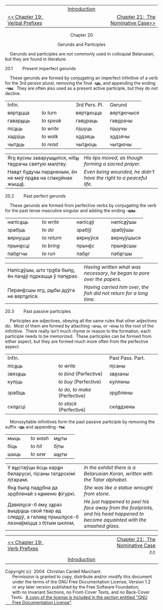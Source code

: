 <table>
<colgroup>
<col style="width: 33%" />
<col style="width: 33%" />
<col style="width: 33%" />
</colgroup>
<tbody>
<tr class="odd">
<td><br />
</td>
<td style="text-align: center;"><a href="introduction.html">Introduction</a><br />
</td>
<td style="text-align: right;"><br />
</td>
</tr>
<tr class="even">
<td><a href="chapter19.html">&lt;&lt; Chapter 19:  Verbal Prefixes</a><br />
</td>
<td style="text-align: center;"><br />
</td>
<td style="text-align: right;"><a href="chapter21.html">Chapter 21:  The Nominative Case</a><a href="file:///Users/chris/vitba.org/fofmb/chapter20.html">&gt;&gt;</a><br />
</td>
</tr>
</tbody>
</table>

  

<div style="text-align: center;">

Chapter 20  
  
Gerunds and Participles  

</div>

  
    Gerunds and participles are not commonly used in colloquial
Belarusian, but they are found in literature.  
  
20.1        Present imperfect gerunds  
  
    These gerunds are formed by conjugating an imperfect infinitive of a
verb for the 3rd person plural, removing the final
-<span style="font-weight: bold;">ць</span>, and appending the ending
-<span style="font-weight: bold;">чы</span>.  They are often also used
as a present active participle, but they do not decline.  
  

<table>
<colgroup>
<col style="width: 25%" />
<col style="width: 25%" />
<col style="width: 25%" />
<col style="width: 25%" />
</colgroup>
<tbody>
<tr class="odd">
<td>Infin.<br />
</td>
<td><br />
</td>
<td>3rd Pers. Pl.<br />
</td>
<td>Gerund<br />
</td>
</tr>
<tr class="even">
<td>вярт<span style="text-decoration: underline;">а</span>цца<br />
</td>
<td><span style="font-style: italic;">to turn</span><br />
</td>
<td>вярт<span style="text-decoration: underline;">а</span>юцца<br />
</td>
<td>вярт<span style="text-decoration: underline;">а</span>ючыся<br />
</td>
</tr>
<tr class="odd">
<td>гавар<span style="text-decoration: underline;">ы</span>ць<br />
</td>
<td><span style="font-style: italic;">to speak</span><br />
</td>
<td>гав<span style="text-decoration: underline;">о</span>раць<br />
</td>
<td>гав<span style="text-decoration: underline;">о</span>рачы<br />
</td>
</tr>
<tr class="even">
<td>піс<span style="text-decoration: underline;">а</span>ць<br />
</td>
<td><span style="font-style: italic;">to write</span><br />
</td>
<td>п<span style="text-decoration: underline;">і</span>шуць<br />
</td>
<td>п<span style="text-decoration: underline;">і</span>шучы<br />
</td>
</tr>
<tr class="odd">
<td>хадз<span style="text-decoration: underline;">і</span>ць<br />
</td>
<td><span style="font-style: italic;">to walk</span><br />
</td>
<td>х<span style="text-decoration: underline;">о</span>дзяць<br />
</td>
<td>х<span style="text-decoration: underline;">о</span>дзячы<br />
</td>
</tr>
<tr class="even">
<td>чыт<span style="text-decoration: underline;">а</span>ць<br />
</td>
<td><span style="font-style: italic;">to read</span><br />
</td>
<td>чыт<span style="text-decoration: underline;">а</span>юць<br />
</td>
<td>чыт<span style="text-decoration: underline;">а</span>ючы<br />
</td>
</tr>
</tbody>
</table>

  

<table>
<colgroup>
<col style="width: 50%" />
<col style="width: 50%" />
</colgroup>
<tbody>
<tr class="odd">
<td>Яг<span style="text-decoration: underline;">о</span> в<span style="text-decoration: underline;">у</span>сны заваруш<span style="text-decoration: underline;">ы</span>ліся, ніб<span style="text-decoration: underline;">ы</span> тв<span style="text-decoration: underline;">о</span>рачы свят<span style="text-decoration: underline;">у</span>ю мал<span style="text-decoration: underline;">і</span>тву.<br />
</td>
<td><span style="font-style: italic;">His lips moved, as though forming a sacred prayer.</span><br />
</td>
</tr>
<tr class="even">
<td>Нав<span style="text-decoration: underline;">а</span>т б<span style="text-decoration: underline;">у</span>дучы пар<span style="text-decoration: underline;">а</span>неным, ён не меў пр<span style="text-decoration: underline;">а</span>ва на спак<span style="text-decoration: underline;">о</span>йнае жыцц<span style="text-decoration: underline;">ё</span>.<br />
</td>
<td><span style="font-style: italic;">Even being wounded, he didn't have the right to a peaceful life.</span><br />
</td>
</tr>
</tbody>
</table>

  
  
20.2        Past perfect gerunds  
  
    These gerunds are formed from perfective verbs by conjugating the
verb for the past tense masculine singular and adding the ending
-<span style="font-weight: bold;">шы</span>.  
  

<table>
<colgroup>
<col style="width: 25%" />
<col style="width: 25%" />
<col style="width: 25%" />
<col style="width: 25%" />
</colgroup>
<tbody>
<tr class="odd">
<td>напіс<span style="text-decoration: underline;">а</span>ць<br />
</td>
<td><span style="font-style: italic;">to write</span><br />
</td>
<td>напіс<span style="text-decoration: underline;">а</span>ў<br />
</td>
<td>напіс<span style="text-decoration: underline;">а</span>ўшы<br />
</td>
</tr>
<tr class="even">
<td>зраб<span style="text-decoration: underline;">і</span>ць<br />
</td>
<td><span style="font-style: italic;">to do</span><br />
</td>
<td>зраб<span style="text-decoration: underline;">і</span>ў<br />
</td>
<td>зраб<span style="text-decoration: underline;">і</span>ўшы<br />
</td>
</tr>
<tr class="odd">
<td>вярн<span style="text-decoration: underline;">у</span>цца<br />
</td>
<td><span style="font-style: italic;">to return</span><br />
</td>
<td>вярн<span style="text-decoration: underline;">у</span>ўся<br />
</td>
<td>вярн<span style="text-decoration: underline;">у</span>ўшыся<br />
</td>
</tr>
<tr class="even">
<td>прын<span style="text-decoration: underline;">е</span>сці<br />
</td>
<td><span style="font-style: italic;">to bring</span><br />
</td>
<td>прын<span style="text-decoration: underline;">ё</span>с<br />
</td>
<td>прын<span style="text-decoration: underline;">ё</span>сшы<br />
</td>
</tr>
<tr class="odd">
<td>паб<span style="text-decoration: underline;">е</span>гчы<br />
</td>
<td><span style="font-style: italic;">to run</span><br />
</td>
<td>паб<span style="text-decoration: underline;">е</span>г<br />
</td>
<td>паб<span style="text-decoration: underline;">е</span>гшы<br />
</td>
</tr>
</tbody>
</table>

  
  

<table>
<colgroup>
<col style="width: 50%" />
<col style="width: 50%" />
</colgroup>
<tbody>
<tr class="odd">
<td>Напіс<span style="text-decoration: underline;">а</span>ўшы, што тр<span style="text-decoration: underline;">э</span>ба был<span style="text-decoration: underline;">о</span>, ён пач<span style="text-decoration: underline;">а</span>ў п<span style="text-decoration: underline;">о</span>ркацца ў пап<span style="text-decoration: underline;">е</span>рах.<br />
</td>
<td><span style="font-style: italic;">Having written what was necessary, he began to pore over the papers.</span><br />
</td>
</tr>
<tr class="even">
<td>Перан<span style="text-decoration: underline;">ё</span>сшы яг<span style="text-decoration: underline;">о</span>, р<span style="text-decoration: underline;">ы</span>бы д<span style="text-decoration: underline;">о</span>ўга не вярт<span style="text-decoration: underline;">а</span>ліся.<br />
</td>
<td><span style="font-style: italic;">Having carried him over, the fish did not return for a long time.</span><br />
</td>
</tr>
</tbody>
</table>

  
  
20.3        Past passive participles  
  
    Participles are adjectives, obeying all the same rules that other
adjectives do.  Most of them are formed by attaching –аны, or –ены to
the root of the infinitive.  There really isn’t much rhyme or reason to
the formation, each participle needs to be memorized.  These participles
can be formed from either aspect, but they are formed much more often
from the perfective aspect.  
  

<table>
<colgroup>
<col style="width: 33%" />
<col style="width: 33%" />
<col style="width: 33%" />
</colgroup>
<tbody>
<tr class="odd">
<td>Infin.<br />
</td>
<td><br />
</td>
<td>Past Pass. Part.<br />
</td>
</tr>
<tr class="even">
<td>піс<span style="text-decoration: underline;">а</span>ць<br />
</td>
<td><span style="font-style: italic;">to write</span><br />
</td>
<td>п<span style="text-decoration: underline;">і</span>саны<br />
</td>
</tr>
<tr class="odd">
<td>звяз<span style="text-decoration: underline;">а</span>ць<br />
</td>
<td><span style="font-style: italic;">to bind</span> (Perfective)<br />
</td>
<td>зв<span style="text-decoration: underline;">я</span>заны<br />
</td>
</tr>
<tr class="even">
<td>куп<span style="text-decoration: underline;">і</span>ць<br />
</td>
<td><span style="font-style: italic;">to buy </span>(Perfective)<br />
</td>
<td>к<span style="text-decoration: underline;">у</span>плены<br />
</td>
</tr>
<tr class="odd">
<td>зраб<span style="text-decoration: underline;">і</span>ць<br />
</td>
<td><span style="font-style: italic;">to do, to make</span> (Perfective)<br />
</td>
<td>зр<span style="text-decoration: underline;">о</span>блены<br />
</td>
</tr>
<tr class="even">
<td>скл<span style="text-decoration: underline;">а</span>сці<br />
</td>
<td><span style="font-style: italic;">to stack </span>(Perfective)<br />
</td>
<td>скл<span style="text-decoration: underline;">а</span>дзены<br />
</td>
</tr>
</tbody>
</table>

  
  
    Monosyllable infinitives form the past passive participle by
removing the suffix -<span style="font-weight: bold;">ць</span> and
appending -<span style="font-weight: bold;">ты</span>.  
  

<table>
<colgroup>
<col style="width: 33%" />
<col style="width: 33%" />
<col style="width: 33%" />
</colgroup>
<tbody>
<tr class="odd">
<td>мыць<br />
</td>
<td><span style="font-style: italic;">to wash</span><br />
</td>
<td>м<span style="text-decoration: underline;">ы</span>ты<br />
</td>
</tr>
<tr class="even">
<td>біць<br />
</td>
<td><span style="font-style: italic;">to hit</span><br />
</td>
<td>б<span style="text-decoration: underline;">і</span>ты<br />
</td>
</tr>
<tr class="odd">
<td>шыць<br />
</td>
<td><span style="font-style: italic;">to sew</span><br />
</td>
<td>ш<span style="text-decoration: underline;">ы</span>ты<br />
</td>
</tr>
</tbody>
</table>

  
  

<table>
<colgroup>
<col style="width: 50%" />
<col style="width: 50%" />
</colgroup>
<tbody>
<tr class="odd">
<td>У в<span style="text-decoration: underline;">ы</span>стаўцы ёсць кар<span style="text-decoration: underline;">а</span>н белар<span style="text-decoration: underline;">у</span>скі, п<span style="text-decoration: underline;">і</span>саны тат<span style="text-decoration: underline;">а</span>рскімі л<span style="text-decoration: underline;">і</span>тарамі.<br />
</td>
<td><span style="font-style: italic;">In the exhibit there is a Belarusian Koran, written with the Tatar alphabet.</span><br />
</td>
</tr>
<tr class="even">
<td>Ян<span style="text-decoration: underline;">а</span> был<span style="text-decoration: underline;">а</span> пад<span style="text-decoration: underline;">о</span>бна да зр<span style="text-decoration: underline;">о</span>бленай з к<span style="text-decoration: underline;">а</span>меню фіг<span style="text-decoration: underline;">у</span>ркі.<br />
</td>
<td><span style="font-style: italic;">She was like a statue wrought from stone.</span><br />
</td>
</tr>
<tr class="odd">
<td>Давял<span style="text-decoration: underline;">о</span>ся-б ям<span style="text-decoration: underline;">у</span> з<span style="text-decoration: underline;">а</span>раз выцір<span style="text-decoration: underline;">а</span>ць свой твар ад сляд<span style="text-decoration: underline;">о</span>ў, а галав<span style="text-decoration: underline;">е</span> прышл<span style="text-decoration: underline;">о</span>ся-б лазна<span style="text-decoration: underline;">ё</span>міцца з б<span style="text-decoration: underline;">і</span>тым шклом,<br />
</td>
<td><span style="font-style: italic;">He just happened to peel his face away from the footprints, and his head happened to become aquainted with the smashed glass.</span><br />
</td>
</tr>
</tbody>
</table>

  
  
  

<table>
<colgroup>
<col style="width: 33%" />
<col style="width: 33%" />
<col style="width: 33%" />
</colgroup>
<tbody>
<tr class="odd">
<td><a href="chapter19.html">&lt;&lt; Chapter 19:  Verb Prefixes</a></td>
<td style="text-align: center;"><br />
</td>
<td style="text-align: right;"><a href="chapter21.html">Chapter 21:  The Nominative Case &gt;&gt;</a></td>
</tr>
<tr class="even">
<td><br />
</td>
<td style="text-align: center;"><a href="introduction.html">Introduction</a><br />
</td>
<td style="text-align: right;"><br />
</td>
</tr>
</tbody>
</table>

  
  
  
  
  
  
  
  
  
  
  
  
  
  
  
  
  
  
  
  
  
  
  
  
  
Copyright (c)  2004  Christian Cardell Marchant.  
      Permission is granted to copy, distribute and/or modify this
document  
      under the terms of the GNU Free Documentation License, Version
1.2  
      or any later version published by the Free Software Foundation;  
      with no Invariant Sections, no Front-Cover Texts, and no
Back-Cover  
     Texts.  [A copy of the license is included in the section entitled
"GNU  
      Free Documentation License"](gnufreedl.html).
